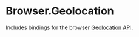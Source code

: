 # Browser.Geolocation

Includes bindings for the browser [Geolocation API](https://developer.mozilla.org/en-US/docs/Web/API/Geolocation).
